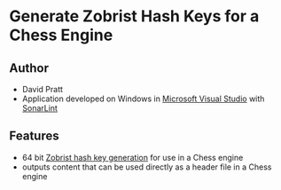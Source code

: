 # Generate Zobrist Hash Keys for a Chess Engine

## Author
   - David Pratt
   - Application developed on Windows in [Microsoft Visual Studio](https://visualstudio.microsoft.com/) with [SonarLint](https://www.sonarsource.com/products/sonarlint/)

## Features
   - 64 bit [Zobrist hash key generation](https://www.chessprogramming.org/Zobrist_Hashing) for use in a Chess engine
   - outputs content that can be used directly as a header file in a Chess engine
